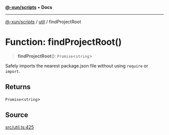 [**@-xun/scripts**](../../README.md) • **Docs**

***

[@-xun/scripts](../../README.md) / [util](../README.md) / findProjectRoot

# Function: findProjectRoot()

> **findProjectRoot**(): `Promise`\<`string`\>

Safely imports the nearest package.json file without using `require` or
`import`.

## Returns

`Promise`\<`string`\>

## Source

[src/util.ts:425](https://github.com/Xunnamius/xscripts/blob/380c055b2920c8b96b65dc89b97b6497f996c452/src/util.ts#L425)
